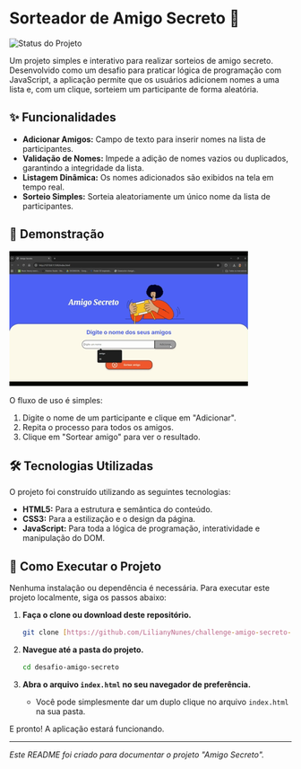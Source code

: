 # Sorteador de Amigo Secreto 🎲

![Status do Projeto](https://img.shields.io/badge/status-concluído-brightgreen)

Um projeto simples e interativo para realizar sorteios de amigo secreto. Desenvolvido como um desafio para praticar lógica de programação com JavaScript, a aplicação permite que os usuários adicionem nomes a uma lista e, com um clique, sorteiem um participante de forma aleatória.

## ✨ Funcionalidades

- **Adicionar Amigos:** Campo de texto para inserir nomes na lista de participantes.
- **Validação de Nomes:** Impede a adição de nomes vazios ou duplicados, garantindo a integridade da lista.
- **Listagem Dinâmica:** Os nomes adicionados são exibidos na tela em tempo real.
- **Sorteio Simples:** Sorteia aleatoriamente um único nome da lista de participantes.

## 🎥 Demonstração

![Demonstração do Sorteador de Amigo Secreto](/assets/demonstracao.gif)

O fluxo de uso é simples:
1.  Digite o nome de um participante e clique em "Adicionar".
2.  Repita o processo para todos os amigos.
3.  Clique em "Sortear amigo" para ver o resultado.

## 🛠️ Tecnologias Utilizadas

O projeto foi construído utilizando as seguintes tecnologias:

- **HTML5:** Para a estrutura e semântica do conteúdo.
- **CSS3:** Para a estilização e o design da página.
- **JavaScript:** Para toda a lógica de programação, interatividade e manipulação do DOM.

## 🚀 Como Executar o Projeto

Nenhuma instalação ou dependência é necessária. Para executar este projeto localmente, siga os passos abaixo:

1.  **Faça o clone ou download deste repositório.**
    ```bash
    git clone [https://github.com/LilianyNunes/challenge-amigo-secreto-alura.git](https://github.com/LilianyNunes/challenge-amigo-secreto-alura.git)
    ```

2.  **Navegue até a pasta do projeto.**
    ```bash
    cd desafio-amigo-secreto
    ```

3.  **Abra o arquivo `index.html` no seu navegador de preferência.**
    - Você pode simplesmente dar um duplo clique no arquivo `index.html` na sua pasta.

E pronto! A aplicação estará funcionando.

---
*Este README foi criado para documentar o projeto "Amigo Secreto".*
